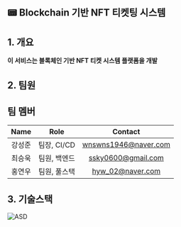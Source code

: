 ## 📟 Blockchain 기반 NFT 티켓팅 시스템 

## **1. 개요**
**이 서비스는 블록체인 기반 NFT 티켓 시스템 플랫폼을 개발**

## **2. 팀원**
## 팀 멤버
| Name | Role | Contact |   
|:---:|:---:|:---:| 
|강성준| 팀장, CI/CD | wnswns1946@naver.com |   
|최승욱| 팀원, 백엔드 | ssky0600@gmail.com |
|홍연우| 팀원, 풀스택 | hyw_02@naver.com |

## **3. 기술스택**
![ASD](https://github.com/SBFour/BAppTicket/assets/37481441/13c50b06-7581-42c4-bd74-be2e3cd1788e)
